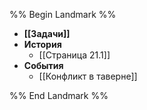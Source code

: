 %% Begin Landmark %%

- **[[Задачи]]**
- **История**
	- [[Страница 21.1]]
- **События**
	- [[Конфликт в таверне]]

%% End Landmark %%
